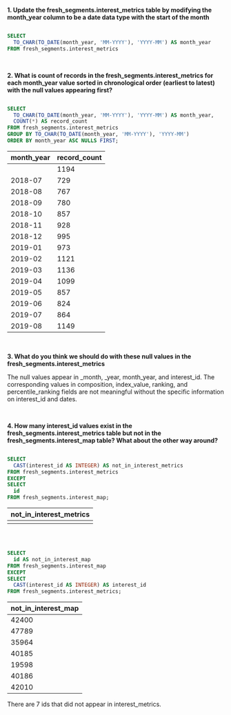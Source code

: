 **1. Update the fresh_segments.interest_metrics table by modifying the month_year column to be a date data type with the start of the month**

```` sql

SELECT
  TO_CHAR(TO_DATE(month_year, 'MM-YYYY'), 'YYYY-MM') AS month_year
FROM fresh_segments.interest_metrics

````

<br/>

**2. What is count of records in the fresh_segments.interest_metrics for each month_year value sorted in chronological order (earliest to latest) with the null values appearing first?**

```` sql

SELECT
  TO_CHAR(TO_DATE(month_year, 'MM-YYYY'), 'YYYY-MM') AS month_year,
  COUNT(*) AS record_count
FROM fresh_segments.interest_metrics
GROUP BY TO_CHAR(TO_DATE(month_year, 'MM-YYYY'), 'YYYY-MM')
ORDER BY month_year ASC NULLS FIRST;

````

| month_year | record_count |
| ---------- | ------------ |
|            | 1194         |
| 2018-07    | 729          |
| 2018-08    | 767          |
| 2018-09    | 780          |
| 2018-10    | 857          |
| 2018-11    | 928          |
| 2018-12    | 995          |
| 2019-01    | 973          |
| 2019-02    | 1121         |
| 2019-03    | 1136         |
| 2019-04    | 1099         |
| 2019-05    | 857          |
| 2019-06    | 824          |
| 2019-07    | 864          |
| 2019-08    | 1149         |

<br/>

**3. What do you think we should do with these null values in the fresh_segments.interest_metrics**

The null values appear in _month, _year, month_year, and interest_id. The corresponding values in composition, index_value, ranking, and percentile_ranking fields are not meaningful without the specific information on interest_id and dates.

<br/>

**4. How many interest_id values exist in the fresh_segments.interest_metrics table but not in the fresh_segments.interest_map table? What about the other way around?**

```` sql

SELECT
  CAST(interest_id AS INTEGER) AS not_in_interest_metrics
FROM fresh_segments.interest_metrics
EXCEPT
SELECT 
  id  
FROM fresh_segments.interest_map;

````

| not_in_interest_metrics |
| ----------------------- |
|                         |

<br/>

```` sql

SELECT 
  id AS not_in_interest_map  
FROM fresh_segments.interest_map
EXCEPT
SELECT
  CAST(interest_id AS INTEGER) AS interest_id
FROM fresh_segments.interest_metrics;

````

| not_in_interest_map |
| ------------------- |
| 42400               |
| 47789               |
| 35964               |
| 40185               |
| 19598               |
| 40186               |
| 42010               |

There are 7 ids that did not appear in interest_metrics.
